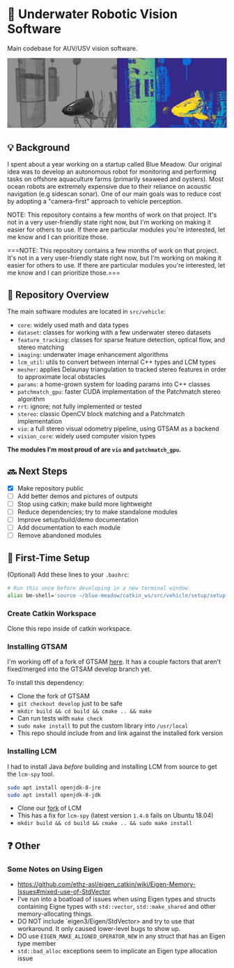 # :ocean: Underwater Robotic Vision Software

Main codebase for AUV/USV vision software.

![Patchmatch GPU implementation example](/resources/patchmatch_gpu_example.png)

## :bulb: Background

I spent about a year working on a startup called Blue Meadow. Our original idea was to develop an
autonomous robot for monitoring and performing tasks on offshore aquaculture farms (primarily
seaweed and oysters). Most ocean robots are extremely expensive due to their reliance on acoustic
navigation (e.g sidescan sonar). One of our main goals was to reduce cost by adopting a "camera-first" approach to
vehicle perception.

<div class="panel panel-warning">
  <div class="panel-body">
  NOTE: This repository contains a few months of work on that project. It's not in a very
  user-friendly state right now, but I'm working on making it easier for others to use. If there are
  particular modules you're interested, let me know and I can prioritize those.
  </div>
</div>

===NOTE: This repository contains a few months of work on that project. It's not in a very
user-friendly state right now, but I'm working on making it easier for others to use. If there are
particular modules you're interested, let me know and I can prioritize those.===

## :memo: Repository Overview

The main software modules are located in `src/vehicle`:
- `core`: widely used math and data types
- `dataset`: classes for working with a few underwater stereo datasets
- `feature_tracking`: classes for sparse feature detection, optical flow, and stereo matching
- `imaging`: underwater image enhancement algorithms
- `lcm_util`: utils to convert between internal C++ types and LCM types
- `mesher`: applies Delaunay triangulation to tracked stereo features in order to approximate local obstacles
- `params`: a home-grown system for loading params into C++ classes
- `patchmatch_gpu`: faster CUDA implementation of the Patchmatch stereo algorithm
- `rrt`: ignore; not fully implemented or tested
- `stereo`: classic OpenCV block matching and a Patchmatch implementation
- `vio`: a full stereo visual odometry pipeline, using GTSAM as a backend
- `vision_core`: widely used computer vision types

**The modules I'm most proud of are `vio` and `patchmatch_gpu`.**

## :soon: Next Steps

- [x] Make repository public
- [ ] Add better demos and pictures of outputs
- [ ] Stop using catkin; make build more lightweight
- [ ] Reduce dependencies; try to make standalone modules
- [ ] Improve setup/build/demo documentation
- [ ] Add documentation to each module
- [ ] Remove abandoned modules

## :hammer: First-Time Setup

(Optional) Add these lines to your `.bashrc`:
```bash
# Run this once before developing in a new terminal window.
alias bm-shell='source ~/blue-meadow/catkin_ws/src/vehicle/setup/setup.bash'
```

### Create Catkin Workspace

Clone this repo inside of catkin workspace.

### Installing GTSAM

I'm working off of a fork of GTSAM [here](https://github.com/miloknowles/gtsam). It has a couple
factors that aren't fixed/merged into the GTSAM develop branch yet.

To install this dependency:
- Clone the fork of GTSAM
- `git checkout develop` just to be safe
- `mkdir build && cd build && cmake .. && make`
- Can run tests with `make check`
- `sudo make install` to put the custom library into `/usr/local`
- This repo should include from and link against the installed fork version

### Installing LCM

I had to install Java *before* building and installing LCM from source to get the `lcm-spy` tool.
```bash
sudo apt install openjdk-8-jre
sudo apt install openjdk-8-jdk
```

- Clone our [fork](https://github.com/bluemeadowrobotics/lcm) of LCM
- This has a fix for `lcm-spy` (latest version `1.4.0` fails on Ubuntu 18.04)
- `mkdir build && cd build && cmake .. && sudo make install`

## :question: Other

### Some Notes on Using Eigen

- https://github.com/ethz-asl/eigen_catkin/wiki/Eigen-Memory-Issues#mixed-use-of-StdVector
- I've run into a boatload of issues when using Eigen types and structs containing Eigne types with `std::vector`, `std::make_shared` and other memory-allocating things.
- DO NOT include `eigen3/Eigen/StdVector> and try to use that workaround. It only caused lower-level bugs to show up.
- DO use `EIGEN_MAKE_ALIGNED_OPERATOR_NEW` in any struct that has an Eigen type member
- `std::bad_alloc` exceptions seem to implicate an Eigen type allocation issue

